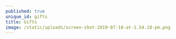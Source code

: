 ```yaml
---
published: true
unique_id: gifts
title: Gifts
image: /static/uploads/screen-shot-2019-07-18-at-1.54.18-pm.png
---
```


